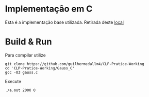 # Implementação em C
Esta é a implementação base utilizada. Retirada deste [local](https://github.com/gmendonca/gaussian-elimination-pthreads-openmp)

# Build & Run
Para compilar utilize
```
git clone https://github.com/guilhermedallm4/CLP-Pratice-Working
cd 'CLP-Pratice-Working/Gauss_C'
gcc -O3 gauss.c
```
Execute
```
./a.out 2000 0
```